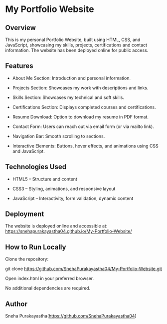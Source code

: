 # My Portfolio Website

## Overview

This is my personal Portfolio Website, built using HTML, CSS, and JavaScript, showcasing my skills, projects, certifications and contact information. The website has been deployed online for public access.

## Features

- About Me Section: Introduction and personal information.

- Projects Section: Showcases my work with descriptions and links.

- Skills Section: Showcases my technical and soft skills.

- Certifications Section: Displays completed courses and certifications.

- Resume Download: Option to download my resume in PDF format.

- Contact Form: Users can reach out via email form (or via mailto link).

- Navigation Bar: Smooth scrolling to sections.

- Interactive Elements: Buttons, hover effects, and animations using CSS and JavaScript.

## Technologies Used

- HTML5 – Structure and content

- CSS3 – Styling, animations, and responsive layout

- JavaScript – Interactivity, form validation, dynamic content

## Deployment

The website is deployed online and accessible at:
https://snehapurakayastha04.github.io/My-Portfolio-Website/

## How to Run Locally

Clone the repository:

git clone https://github.com/SnehaPurakayastha04/My-Portfolio-Website.git


Open index.html in your preferred browser.

No additional dependencies are required.


## Author

Sneha Purakayastha(https://github.com/SnehaPurakayastha04)

